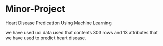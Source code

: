 # Minor-Project
Heart Disease Predication Using Machine Learning

we have used uci data used that contents 303 rows and 13 attributes that we have used to predict heart disease.
